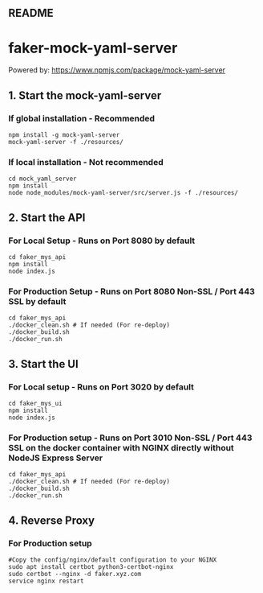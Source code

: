 ## README
# faker-mock-yaml-server

Powered by: https://www.npmjs.com/package/mock-yaml-server

## 1. Start the mock-yaml-server
### If global installation - Recommended
```
npm install -g mock-yaml-server
mock-yaml-server -f ./resources/
```
### If local installation - Not recommended
```
cd mock_yaml_server
npm install
node node_modules/mock-yaml-server/src/server.js -f ./resources/
```
## 2. Start the API
### For Local Setup - Runs on Port 8080 by default
```
cd faker_mys_api
npm install
node index.js
```
### For Production Setup - Runs on Port 8080 Non-SSL / Port 443 SSL by default
```
cd faker_mys_api
./docker_clean.sh # If needed (For re-deploy)
./docker_build.sh
./docker_run.sh
```

## 3. Start the UI
### For Local setup - Runs on Port 3020 by default
```
cd faker_mys_ui
npm install
node index.js
```
### For Production setup - Runs on Port 3010 Non-SSL / Port 443 SSL on the docker container with NGINX directly without NodeJS Express Server
```
cd faker_mys_api
./docker_clean.sh # If needed (For re-deploy)
./docker_build.sh
./docker_run.sh
```

## 4. Reverse Proxy
### For Production setup
```
#Copy the config/nginx/default configuration to your NGINX
sudo apt install certbot python3-certbot-nginx
sudo certbot --nginx -d faker.xyz.com
service nginx restart
```



